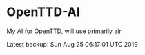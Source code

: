 # OpenTTD-AI
My AI for OpenTTD, will use primarily air

Latest backup: Sun Aug 25 06:17:01 UTC 2019
